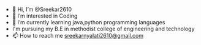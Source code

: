 - 👋 Hi, I’m @Sreekar2610
- 👀 I’m interested in Coding
- 🌱 I’m currently learning java,python programming languages
-    I'm pursuing my B.E in methodist college of engineering and technology
- 📫 How to reach me sreekarnyalati2610@gmail.com
